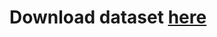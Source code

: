 # Download dataset [here](https://drive.google.com/drive/folders/198poOJGnXwkEd57fEhcvwikUf_nVEiuB)
